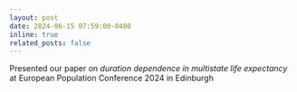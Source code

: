 ```yaml
---
layout: post
date: 2024-06-15 07:59:00-0400
inline: true
related_posts: false
---
```


Presented our paper on <a href="http://epc2024.eaps.nl/abstracts/240418" style="color: inherit; text-decoration: none;">*duration dependence in multistate life expectancy*</a> at European Population Conference 2024 in Edinburgh
